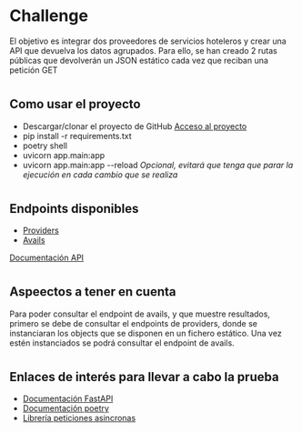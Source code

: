 # <h1>Challenge</h1>

El objetivo es integrar dos proveedores de servicios hoteleros y crear una API que devuelva los datos agrupados.
Para ello, se han creado 2 rutas públicas que devolverán un JSON estático cada vez que reciban una petición GET

# <h2>Como usar el proyecto</h2>

<ul>
    <li>Descargar/clonar el proyecto de GitHub <a href="https://github.com/ElioCamison/available.git">Acceso al proyecto</a></li>
    <li>pip install -r requirements.txt</li>
    <li>poetry shell</li>
    <li>uvicorn app.main:app</li>
    <li>uvicorn app.main:app --reload <i>Opcional, evitará que tenga que parar la ejecución en cada cambio que se realiza</i></li>
</ul>

# <h2>Endpoints disponibles</h2>

<ul>
    <li><a href="http://127.0.0.1:8000/api/v1/providers/">Providers</a></li>
    <li><a href="http://127.0.0.1:8000/api/v1/avails/">Avails</a></li>    
</ul>
<a href="http://127.0.0.1:8000/docs">Documentación API</a>

# <h2>Aspeectos a tener en cuenta</h2>
Para poder consultar el endpoint de avails, y que muestre resultados, primero se debe de consultar el endpoints de providers, donde se instanciaran los objects que se disponen en un fichero estático. Una vez estén instanciados se podrá consultar el endpoint de avails.

# <h2>Enlaces de interés para llevar a cabo la prueba</h2>
<ul>
    <li><a href="https://fastapi.tiangolo.com/tutorial/">Documentación FastAPI</a></li>
    <li><a href="https://python-poetry.org/docs/">Documentación poetry</a></li>
    <li><a href="https://openbase.com/python/grequests">Librería peticiones asincronas</a></li>        
</ul>

